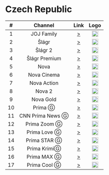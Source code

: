 <h1>Czech Republic</h1>

| #   | Channel        | Link  | Logo |
|:---:|:--------------:|:-----:|:----:|
| 1   | JOJ Family    | [>](https://nn.geo.joj.sk/live/hls/family-540.m3u8) | <img height="20" src="https://i.imgur.com/IZHIAAj.png"/> |
| 2   | Šlágr    | [>](https://stream-6.mazana.tv/slagr.m3u) | <img height="20" src="https://i.imgur.com/0bTyHve.png"/> |
| 3   | Šlágr 2    | [>](https://stream-33.mazana.tv/slagr2.m3u) | <img height="20" src="https://i.imgur.com/2rcy4Wo.png"/> |
| 4   | Šlágr Premium    | [>](https://arenasportslovakia.ddns.net/hls/slager.m3u8) | <img height="20" src="https://i.imgur.com/Lp0IqDx.png"/> |
| 5   | Nova    | [>](https://nova-live.ssl.cdn.cra.cz/channels/nova/playlist/cze/live_fullhd.m3u8) | <img height="20" src="https://nova-ott-images-avod.ssl.cdn.cra.cz/rx/f5fdb947-d646-49f5-a88f-72a8463dff0d.png"> |
| 6   | Nova Cinema    | [>](https://nova-live.ssl.cdn.cra.cz/channels/nova_cinema_avod/playlist/cze/live_xq.m3u8) | <img height="20" src="https://nova-ott-images-avod.ssl.cdn.cra.cz/rx/9d1acb6c-9a42-4430-99e0-f37a43fccbf6.png"> |
| 7   | Nova Action   | [>](https://nova-live.ssl.cdn.cra.cz/channels/nova_action_avod/playlist/cze/live_xq.m3u8) | <img height="20" src="https://nova-ott-images-avod.ssl.cdn.cra.cz/rx/30e8bb55-ff52-4a02-b359-7dee9edb2d58.png"> |
| 8   | Nova 2   | [>](https://nova-live.ssl.cdn.cra.cz/channels/nova_2_avod/playlist/cze/live_xq.m3u8) | <img height="20" src="https://nova-ott-images-avod.ssl.cdn.cra.cz/rx/1d9a663f-1cdb-4961-93b3-e291043e1d8f.png"> |
| 9   | Nova Gold   | [>](https://nova-live.ssl.cdn.cra.cz/channels/nova_gold_avod/playlist/cze/live_xq.m3u8) | <img height="20" src="https://nova-ott-images-avod.ssl.cdn.cra.cz/rx/607447a6-acfa-4314-b775-0b47b5aebbe7.png"> |
| 10   | Prima Ⓖ   | [>](https://prima-ott-live.ssl.cdn.cra.cz/channels/prima_family/playlist/cze/live_hq.m3u8?offsetSeconds=0&url=0) | <img height="20" src="https://c3.primacdn.cz/sites/all/themes/prima_channels/images/logos/logo-prima-colored.svg"> |
| 11   | CNN Prima News Ⓖ   | [>](https://prima-ott-live.ssl.cdn.cra.cz/channels/prima_cnn/playlist/cze/live_hq.m3u8?offsetSeconds=0&url=0) | <img height="20" src="https://c3.primacdn.cz/sites/all/themes/prima_channels/images/logos/logo-cnn-colored.svg"> |
| 12   | Prima Zoom Ⓖ   | [>](https://prima-ott-live.ssl.cdn.cra.cz/channels/prima_zoom/playlist/cze/live_hq.m3u8?offsetSeconds=0&url=0) | <img height="20" src="https://c3.primacdn.cz/sites/all/themes/prima_channels/images/logos/logo-zoom-colored.svg"> |
| 13   | Prima Love Ⓖ   | [>](https://prima-ott-live.ssl.cdn.cra.cz/channels/prima_love/playlist/cze/live_hq.m3u8?offsetSeconds=0&url=0) | <img height="20" src="https://c3.primacdn.cz/sites/all/themes/prima_channels/images/logos/logo-love-colored.svg"> |
| 14   | Prima STAR Ⓖ   | [>](https://prima-ott-live.ssl.cdn.cra.cz/channels/prima_star/playlist/cze/live_hq.m3u8?offsetSeconds=0&url=0) | <img height="20" src="https://c3.primacdn.cz/sites/all/themes/prima_channels/images/logos/logo-star-colored.svg"> |
| 15   | Prima KrimiⒼ   | [>](https://prima-ott-live.ssl.cdn.cra.cz/channels/prima_krimi/playlist/cze/live_hq.m3u8?offsetSeconds=0&url=0) | <img height="20" src="https://c3.primacdn.cz/sites/all/themes/prima_channels/images/logos/logo-krimi-colored.svg"> |
| 16   | Prima MAX Ⓖ   | [>](https://prima-ott-live.ssl.cdn.cra.cz/channels/prima_max/playlist/cze/live_hq.m3u8?offsetSeconds=0&url=0) | <img height="20" src="https://c3.primacdn.cz/sites/all/themes/prima_channels/images/logos/logo-max-colored.svg"> |
| 17   | Prima Cool Ⓖ   | [>](https://prima-ott-live.ssl.cdn.cra.cz/channels/prima_cool/playlist/cze/live_hq.m3u8?offsetSeconds=0&url=0) | <img height="20" src="https://c3.primacdn.cz/sites/all/themes/prima_channels/images/logos/logo-cool-colored.svg"> |
